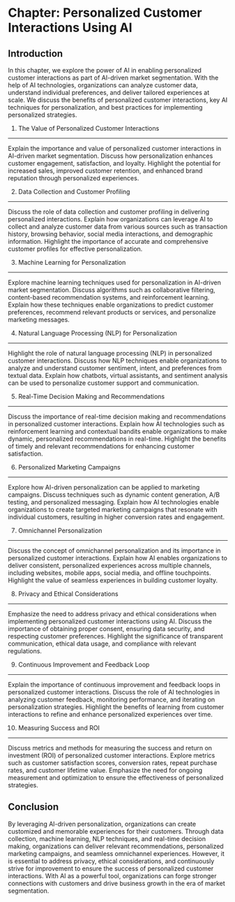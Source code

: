 Chapter: Personalized Customer Interactions Using AI
====================================================

Introduction
------------

In this chapter, we explore the power of AI in enabling personalized customer interactions as part of AI-driven market segmentation. With the help of AI technologies, organizations can analyze customer data, understand individual preferences, and deliver tailored experiences at scale. We discuss the benefits of personalized customer interactions, key AI techniques for personalization, and best practices for implementing personalized strategies.

1. The Value of Personalized Customer Interactions
--------------------------------------------------

Explain the importance and value of personalized customer interactions in AI-driven market segmentation. Discuss how personalization enhances customer engagement, satisfaction, and loyalty. Highlight the potential for increased sales, improved customer retention, and enhanced brand reputation through personalized experiences.

2. Data Collection and Customer Profiling
-----------------------------------------

Discuss the role of data collection and customer profiling in delivering personalized interactions. Explain how organizations can leverage AI to collect and analyze customer data from various sources such as transaction history, browsing behavior, social media interactions, and demographic information. Highlight the importance of accurate and comprehensive customer profiles for effective personalization.

3. Machine Learning for Personalization
---------------------------------------

Explore machine learning techniques used for personalization in AI-driven market segmentation. Discuss algorithms such as collaborative filtering, content-based recommendation systems, and reinforcement learning. Explain how these techniques enable organizations to predict customer preferences, recommend relevant products or services, and personalize marketing messages.

4. Natural Language Processing (NLP) for Personalization
--------------------------------------------------------

Highlight the role of natural language processing (NLP) in personalized customer interactions. Discuss how NLP techniques enable organizations to analyze and understand customer sentiment, intent, and preferences from textual data. Explain how chatbots, virtual assistants, and sentiment analysis can be used to personalize customer support and communication.

5. Real-Time Decision Making and Recommendations
------------------------------------------------

Discuss the importance of real-time decision making and recommendations in personalized customer interactions. Explain how AI technologies such as reinforcement learning and contextual bandits enable organizations to make dynamic, personalized recommendations in real-time. Highlight the benefits of timely and relevant recommendations for enhancing customer satisfaction.

6. Personalized Marketing Campaigns
-----------------------------------

Explore how AI-driven personalization can be applied to marketing campaigns. Discuss techniques such as dynamic content generation, A/B testing, and personalized messaging. Explain how AI technologies enable organizations to create targeted marketing campaigns that resonate with individual customers, resulting in higher conversion rates and engagement.

7. Omnichannel Personalization
------------------------------

Discuss the concept of omnichannel personalization and its importance in personalized customer interactions. Explain how AI enables organizations to deliver consistent, personalized experiences across multiple channels, including websites, mobile apps, social media, and offline touchpoints. Highlight the value of seamless experiences in building customer loyalty.

8. Privacy and Ethical Considerations
-------------------------------------

Emphasize the need to address privacy and ethical considerations when implementing personalized customer interactions using AI. Discuss the importance of obtaining proper consent, ensuring data security, and respecting customer preferences. Highlight the significance of transparent communication, ethical data usage, and compliance with relevant regulations.

9. Continuous Improvement and Feedback Loop
-------------------------------------------

Explain the importance of continuous improvement and feedback loops in personalized customer interactions. Discuss the role of AI technologies in analyzing customer feedback, monitoring performance, and iterating on personalization strategies. Highlight the benefits of learning from customer interactions to refine and enhance personalized experiences over time.

10. Measuring Success and ROI
-----------------------------

Discuss metrics and methods for measuring the success and return on investment (ROI) of personalized customer interactions. Explore metrics such as customer satisfaction scores, conversion rates, repeat purchase rates, and customer lifetime value. Emphasize the need for ongoing measurement and optimization to ensure the effectiveness of personalized strategies.

Conclusion
----------

By leveraging AI-driven personalization, organizations can create customized and memorable experiences for their customers. Through data collection, machine learning, NLP techniques, and real-time decision making, organizations can deliver relevant recommendations, personalized marketing campaigns, and seamless omnichannel experiences. However, it is essential to address privacy, ethical considerations, and continuously strive for improvement to ensure the success of personalized customer interactions. With AI as a powerful tool, organizations can forge stronger connections with customers and drive business growth in the era of market segmentation.

